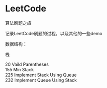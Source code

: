 # LeetCode
算法刷题之旅

记录LeetCode刷题的过程，以及其他的一些demo

数据结构：  


栈  

20 Vaild Parentheses  
155 Min Stack  
225 Implement Stack Using Queue  
232 Implement Queue Using Stack  



